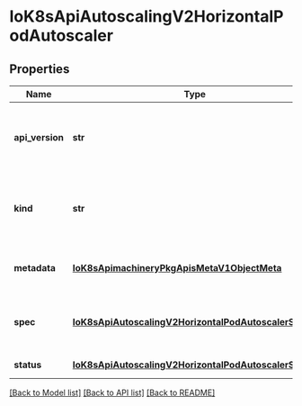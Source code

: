 # IoK8sApiAutoscalingV2HorizontalPodAutoscaler

## Properties
Name | Type | Description | Notes
------------ | ------------- | ------------- | -------------
**api_version** | **str** | APIVersion defines the versioned schema of this representation of an object. Servers should convert recognized schemas to the latest internal value, and may reject unrecognized values. More info: https://git.k8s.io/community/contributors/devel/sig-architecture/api-conventions.md#resources | [optional] 
**kind** | **str** | Kind is a string value representing the REST resource this object represents. Servers may infer this from the endpoint the client submits requests to. Cannot be updated. In CamelCase. More info: https://git.k8s.io/community/contributors/devel/sig-architecture/api-conventions.md#types-kinds | [optional] 
**metadata** | [**IoK8sApimachineryPkgApisMetaV1ObjectMeta**](IoK8sApimachineryPkgApisMetaV1ObjectMeta.md) | metadata is the standard object metadata. More info: https://git.k8s.io/community/contributors/devel/sig-architecture/api-conventions.md#metadata | [optional] 
**spec** | [**IoK8sApiAutoscalingV2HorizontalPodAutoscalerSpec**](IoK8sApiAutoscalingV2HorizontalPodAutoscalerSpec.md) | spec is the specification for the behaviour of the autoscaler. More info: https://git.k8s.io/community/contributors/devel/sig-architecture/api-conventions.md#spec-and-status. | [optional] 
**status** | [**IoK8sApiAutoscalingV2HorizontalPodAutoscalerStatus**](IoK8sApiAutoscalingV2HorizontalPodAutoscalerStatus.md) | status is the current information about the autoscaler. | [optional] 

[[Back to Model list]](../README.md#documentation-for-models) [[Back to API list]](../README.md#documentation-for-api-endpoints) [[Back to README]](../README.md)


